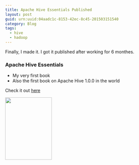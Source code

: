 ```yaml
---
title: Apache Hive Essentials Published
layout: post
guid: urn:uuid:04aadc1c-8153-42ec-8c45-201503151540
category: Blog
tags:
  - hive
  - hadoop
---
```

Finally, I made it. I got it published after working for 6 monthes.

### Apache Hive Essentials

* My very first book
* Also the first book on Apache Hive 1.0.0 in the world

Check it out [here](http://bit.ly/1LRkd5m)

<a href="https://www.packtpub.com/big-data-and-business-intelligence/apache-hive-essentials" target="_blank"><img src="/images/hivebooks.jpg" width="150" height="200" align ="left" /></a>
